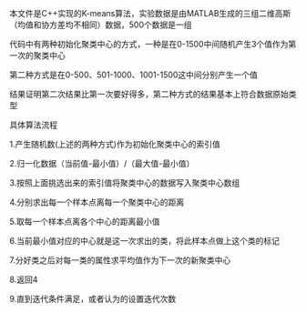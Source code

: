 本文件是C++实现的K-means算法，实验数据是由MATLAB生成的三组二维高斯（均值和协方差均不相同）数据，500个数据是一组

代码中有两种初始化聚类中心的方式，一种是在0-1500中间随机产生3个值作为第一次的聚类中心

第二种方式是在0-500、501-1000、1001-1500这中间分别产生一个值

结果证明第二次结果比第一次要好得多，第二种方式的结果基本上符合数据原始类型

具体算法流程

1.产生随机数(上述的两种方式)作为初始化聚类中心的索引值

2.归一化数据（当前值-最小值）/（最大值-最小值）

3.按照上面挑选出来的索引值将聚类中心的数据写入聚类中心数组

4.分别求出每一个样本点离每一个聚类中心的距离

5.取每一个样本点离各个中心的距离最小值

6.当前最小值对应的中心就是这一次求出的类，将此样本点做上这个类的标记

7.分好类之后对每一类的属性求平均值作为下一次的新聚类中心

8.返回4

9.直到迭代条件满足，或者认为的设置迭代次数
